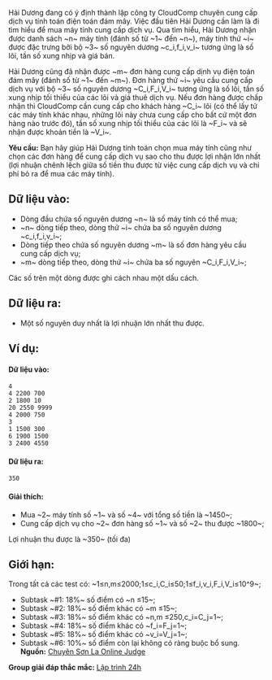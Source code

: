 Hải Dương đang có ý định thành lập công ty CloudComp chuyên cung cấp dịch vụ tính toán điện toán đám mây.
Việc đầu tiên Hải Dương cần làm là đi tìm hiểu để mua máy tính cung cấp dịch vụ. Qua tìm hiểu, Hải Dương nhận được danh sách ~n~ máy tính (đánh số từ ~1~ đến ~n~), máy tính thứ ~i~ được đặc trưng bởi bộ ~3~ số nguyên dương ~c_i,f_i,v_i~ tương ứng là số lõi, tần số xung nhịp và giá bán.

Hải Dương cũng đã nhận được ~m~ đơn hàng cung cấp dịnh vụ điện toán đám mây (đánh số từ ~1~ đến ~m~). Đơn hàng thứ ~i~ yêu cầu cung cấp dịch vụ với bộ ~3~ số nguyên dương ~C_i,F_i,V_i~ tương ứng là số lõi, tần số xung nhịp tối thiểu của các lõi và giá thuê dịch vụ. Nếu đơn hàng được chấp nhận thì CloudComp cần cung cấp cho khách hàng ~C_i~ lõi (có thể lấy tử các máy tính khác nhau, những lõi này chưa cung cấp cho bất cứ một đơn hàng nào trước đó), tần số xung nhịp tối thiểu của các lõi là ~F_i~ và sẽ nhận được khoản tiền là ~V_i~.

**Yêu cầu:** Bạn hãy giúp Hải Dương tính toán chọn mua máy tính cũng như chọn các đơn hàng để cung cấp dịch vụ sao cho thu được lợi nhận lớn nhất (lợi nhuận chênh lệch giữa số tiền thu được từ việc cung cấp dịch vụ và chi phí bỏ ra để mua các máy tính).

## Dữ liệu vào:
- Dòng đầu chứa số nguyên dương ~n~ là số máy tính có thể mua;
- ~n~ dòng tiếp theo, dòng thứ ~i~ chứa ba số nguyên dương ~c_i,f_i,v_i~;
- Dòng tiếp theo chứa số nguyên dương ~m~ là số đơn hàng yêu cầu cung cấp dịch vụ;
- ~m~ dòng tiếp theo, dòng thứ ~i~ chứa ba số nguyên ~C_i,F_i,V_i~;

Các số trên một dòng được ghi cách nhau một dấu cách.

## Dữ liệu ra:
- Một số nguyên duy nhất là lợi nhuận lớn nhất thu được.

## Ví dụ:
#### Dữ liệu vào:
```
4
4 2200 700
2 1800 10
20 2550 9999
4 2000 750
3
1 1500 300
6 1900 1500
3 2400 4550
```

#### Dữ liệu ra:
```
350
```

#### Giải thích:
- Mua ~2~ máy tính số ~1~ và số ~4~ với tổng số tiền là ~1450~;
- Cung cấp dịch vụ cho ~2~ đơn hàng số ~1~ và số ~2~ thu được ~1800~;

Lợi nhuận thu được là ~350~ (tối đa)

## Giới hạn:
Trong tất cả các test có: ~1≤n,m≤2000;1≤c_i,C_i≤50;1≤f_i,v_i,F_i,V_i≤10^9~;
- Subtask ~\#1: 18\%~ số điểm có ~n ≤15~;
- Subtask ~\#2: 18\%~ số điểm khác có ~m ≤15~;
- Subtask ~\#3: 18\%~ số điểm khác có ~n,m ≤250,c_i=C_j=1~;
- Subtask ~\#4: 18\%~ số điểm khác có ~f_i=F_j=1~;
- Subtask ~\#5: 18\%~ số điểm khác có ~v_i=V_j=1~;
- Subtask ~\#6: 10\%~ số điểm còn lại không có ràng buộc bổ sung.
**Nguồn:** [Chuyên Sơn La Online Judge](http://csloj.ddns.net/)

**Group giải đáp thắc mắc:** [Lập trình 24h](https://www.facebook.com/groups/1386904321519984)